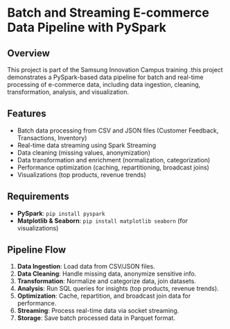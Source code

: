 # Batch and Streaming E-commerce Data Pipeline with PySpark

## Overview
This project is part of the Samsung Innovation Campus training .this project demonstrates a PySpark-based data pipeline for batch and real-time processing of e-commerce data, including data ingestion, cleaning, transformation, analysis, and visualization.

## Features
- Batch data processing from CSV and JSON files (Customer Feedback, Transactions, Inventory)
- Real-time data streaming using Spark Streaming
- Data cleaning (missing values, anonymization)
- Data transformation and enrichment (normalization, categorization)
- Performance optimization (caching, repartitioning, broadcast joins)
- Visualizations (top products, revenue trends)

## Requirements
- **PySpark**: `pip install pyspark`
- **Matplotlib & Seaborn**: `pip install matplotlib seaborn` (for visualizations)

## Pipeline Flow
1. **Data Ingestion**: Load data from CSV/JSON files.
2. **Data Cleaning**: Handle missing data, anonymize sensitive info.
3. **Transformation**: Normalize and categorize data, join datasets.
4. **Analysis**: Run SQL queries for insights (top products, revenue trends).
5. **Optimization**: Cache, repartition, and broadcast join data for performance.
6. **Streaming**: Process real-time data via socket streaming.
7. **Storage**: Save batch processed data in Parquet format.


